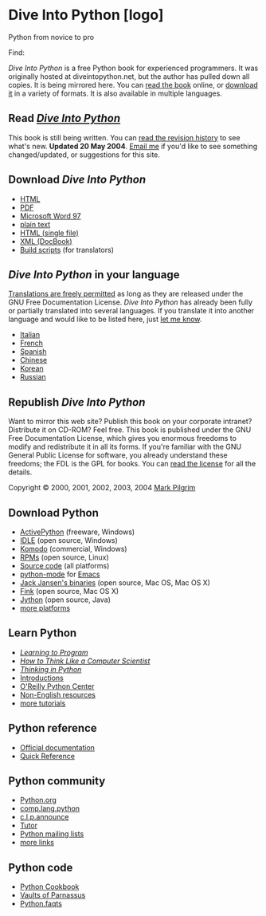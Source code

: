  

Dive Into Python [logo]
================

Python from novice to pro

Find: 



*Dive Into Python* is a free Python book for experienced programmers. It
was originally hosted at diveintopython.net, but the author has pulled
down all copies. It is being mirrored here. You can [read the
book](toc/index.html) online, or [download
it](#download "Download Dive Into Python") in a variety of formats. It
is also available in multiple languages.

Read [*Dive Into Python*](toc/index.html)
-----------------------------------------

This book is still being written. You can [read the revision
history](appendix/history.html) to see what's new. **Updated 20 May
2004**. [Email me](mailto:josh@djazzee.com) if you'd like to see
something changed/updated, or suggestions for this site.

Download *Dive Into Python*
---------------------------

-   [HTML](http://www.diveintopython.net/download/diveintopython-html-5.4.zip "Download as HTML (846 KB)")
-   [PDF](http://www.diveintopython.net/download/diveintopython-pdf-5.4.zip "Download as PDF (764 KB)")
-   [Microsoft Word
    97](http://www.diveintopython.net/download/diveintopython-word-5.4.zip "Download in Microsoft Word format (686 KB)")
-   [plain
    text](http://www.diveintopython.net/download/diveintopython-text-5.4.zip "Download as plain text (368 KB)")
-   [HTML (single
    file)](http://www.diveintopython.net/download/diveintopython-html-flat-5.4.zip "Download as single HTML file (459 KB)")
-   [XML
    (DocBook)](http://www.diveintopython.net/download/diveintopython-xml-5.4.zip "Download XML source (286 KB)")
-   [Build
    scripts](http://www.diveintopython.net/download/diveintopython-common-5.4.zip "Download build tools and auxiliary files (2917 KB)")
    (for translators)

*Dive Into Python* in your language
-----------------------------------

[Translations are freely permitted](appendix/fdl_translation.html) as
long as they are released under the GNU Free Documentation License.
*Dive Into Python* has already been fully or partially translated into
several languages. If you translate it into another language and would
like to be listed here, just [let me know](mailto:josh@djazzee.com).

-   [Italian](http://it.diveintopython.net/)
-   [French](http://diveintopython.adrahon.org/)
-   [Spanish](http://es.diveintopython.net/)
-   [Chinese](http://woodpecker.org.cn/diveintopython/)
-   [Korean](http://kr.diveintopython.net/)
-   [Russian](http://ru.diveintopython.net/)

Republish *Dive Into Python*
----------------------------

Want to mirror this web site? Publish this book on your corporate
intranet? Distribute it on CD-ROM? Feel free. This book is published
under the GNU Free Documentation License, which gives you enormous
freedoms to modify and redistribute it in all its forms. If you're
familiar with the GNU General Public License for software, you already
understand these freedoms; the FDL is the GPL for books. You can [read
the license](appendix/fdl.html) for all the details.

  

Copyright © 2000, 2001, 2002, 2003, 2004 [Mark
Pilgrim](mailto:josh@djazee.com)

  
  
  
  
  
  
  
  
  
  
  
  
  
  
  

Download Python
---------------

-   [ActivePython](http://www.activestate.com/Products/ActivePython/)
    (freeware, Windows)
-   [IDLE](http://www.python.org/ftp/python/) (open source, Windows)
-   [Komodo](http://www.activestate.com/Products/Komodo/) (commercial,
    Windows)
-   [RPMs](http://www.python.org/ftp/python/2.3.3/rpms/) (open source,
    Linux)
-   [Source code](http://www.python.org/ftp/python/) (all platforms)
-   [python-mode](http://www.python.org/emacs/python-mode/) for
    [Emacs](http://www.gnu.org/software/emacs/)
-   [Jack Jansen's
    binaries](http://homepages.cwi.nl/~jack/macpython/download.html)
    (open source, Mac OS, Mac OS X)
-   [Fink](http://people.ucsc.edu/~jacobkm/tkinter_osx_howto.html) (open
    source, Mac OS X)
-   [Jython](http://www.jython.org/download.html) (open source, Java)
-   [more platforms](http://www.python.org/download/)

Learn Python
------------

-   [*Learning to
    Program*](http://www.freenetpages.co.uk/hp/alan.gauld/ "Python book for first-time programmers")
-   [*How to Think Like a Computer
    Scientist*](http://www.ibiblio.org/catalog/items/show/3775 "Python book for computer science majors")
-   [*Thinking in
    Python*](http://www.mindview.net/Books/TIPython "advanced book on design patterns in Python")
-   [Introductions](http://www.python.org/doc/Intros.html "Python articles for beginners and experts")
-   [O'Reilly Python
    Center](http://python.oreilly.com/ "books for sale, plus online articles")
-   [Non-English
    resources](http://www.python.org/doc/NonEnglish.html "tutorials in over a dozen languages")
-   [more
    tutorials](http://directory.google.com/Top/Computers/Programming/Languages/Python/FAQs,_Help,_and_Tutorials/)

Python reference
----------------

-   [Official
    documentation](http://www.python.org/doc/current/ "official Python documentation")
-   [Quick
    Reference](http://www.brunningonline.net/simon/python/PQR.html "all essential Python syntax, on one page")

Python community
----------------

-   [Python.org](http://www.python.org/ "Python language home page")
-   [comp.lang.python](http://groups.google.com/groups?group=comp.lang.python "lively discussion of all things Python")
-   [c.l.p.announce](http://groups.google.com/groups?group=comp.lang.python.announce "announcements of new and updated software, books, and other resources")
-   [Tutor](http://mail.python.org/mailman/listinfo/tutor "mailing list for beginners")
-   [Python mailing
    lists](http://mail.python.org/mailman/listinfo "email discussions of specific Python topics")
-   [more
    links](http://directory.google.com/Top/Computers/Programming/Languages/Python/)

Python code
-----------

-   [Python
    Cookbook](http://www.activestate.com/ASPN/Python/Cookbook/ "growing archive of annotated code samples")
-   [Vaults of
    Parnassus](http://www.vex.net/parnassus/ "central repository for 3rd party Python software")
-   [Python.faqts](http://www.faqts.com/knowledge-base/index.phtml/fid/199/ "community-maintained knowledge base")

